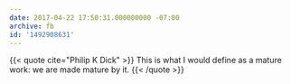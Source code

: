 ```yaml
---
date: 2017-04-22 17:50:31.000000000 -07:00
archive: fb
id: '1492908631'
---
```


{{< quote cite="Philip K Dick" >}}
This is what I would define as a mature work: we are made mature by it.
{{< /quote >}}
